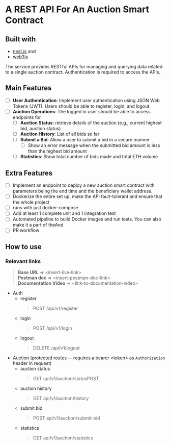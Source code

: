 # A REST API For An Auction Smart Contract

## Built with 
- [nest.js](https://nestjs.com) and 
- [web3js](https://web3js.readthedocs.io/en/v1.10.0/)

The service provides RESTful APIs for managing and querying data related to a single auction contract. Authentication is required to access the APIs.

## Main Features
- [ ] **User Authentication**: Implement user authentication using JSON Web Tokens (JWT). Users
should be able to register, login, and logout.
- [ ] **Auction Operations**: The logged in user should be able to access endpoints for
  - [ ] **Auction Status**: retrieve details of the auction (e.g., current highest bid, auction
status)
  - [ ] **Auction History**: List of all bids so far
  - [ ] **Submit a Bid**: Allow a user to submit a bid in a secure manner
    - [ ] Show an error message when the submitted bid amount is less than the
highest bid amount
  - [ ] **Statistics**: Show total number of bids made and total ETH volume

## Extra Features

- [ ] Implement an endpoint to deploy a new auction smart contract with parameters being the
end time and the beneficiary wallet address.
- [ ] Dockerize the entire set up, make the API fault-tolerant and ensure that the whole project
- [ ] runs with just docker-compose
- [ ] Add at least 1 complete unit and 1 integration test
- [ ] Automated pipeline to build Docker images and run tests. You can also make it a part of theAnd
- [ ] PR workflow

## How to use
### Relevant links
> **Base URL** => \<insert-live-link> <br>
  **Postman doc** => \<insert-postman-doc-link> <br>
  **Documentation Video** => \<link-to-documentation-video>
- Auth
  - register
    > POST /api/v1/register
  - login
    > POST /api/v1/login
  - logout
    > DELETE /api/v1/logout
- Auction (protected routes -- requires a bearer \<token> as  `Authorization` header in request)
  - auction status
    > GET api/v1/auction/statusPOST
  - auction history
    > GET api/v1/auction/history
  - submit bid
    > POST api/v1/auction/submit-bid
  - statistics
    > GET api/v1/auction/statistics